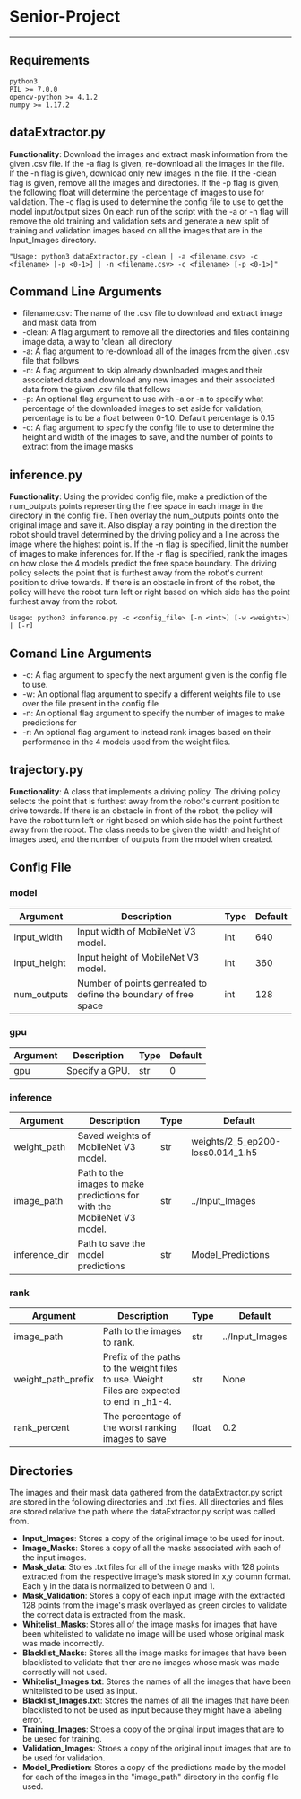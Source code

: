 # Senior-Project
***
## Requirements
```
python3
PIL >= 7.0.0
opencv-python >= 4.1.2
numpy >= 1.17.2
```

## dataExtractor.py
**Functionality**: Download the images and extract mask information from the given .csv file. If the -a flag is given, re-download all the images in the file. If the -n flag is given, download only new images in the file. If the -clean flag is given, remove all the images and directories. If the -p flag is given, the following float will determine the percentage of images to use for validation. The -c flag is used to determine the config file to use to get the model input/output sizes On each run of the script with the -a or -n flag will remove the old training and validation sets and generate a new split of training and validation images based on all the images that are in the Input_Images directory.
```
"Usage: python3 dataExtractor.py -clean | -a <filename.csv> -c <filename> [-p <0-1>] | -n <filename.csv> -c <filename> [-p <0-1>]"
``` 

## Command Line Arguments
* filename.csv: The name of the .csv file to download and extract image and mask data from
* -clean: A flag argument to remove all the directories and files containing image data, a way to 'clean' all directory
* -a: A flag argument to re-download all of the images from the given .csv file that follows
* -n: A flag argument to skip already downloaded images and their associated data and download any new images and their associated data from the given .csv file that follows
* -p: An optional flag argument to use with -a or -n to specify what percentage of the downloaded images to set aside for validation, percentage is to be a float between 0-1.0. Default percentage is 0.15
* -c: A flag argument to specify the config file to use to determine the height and width of the images to save, and the number of points to extract from the image masks

## inference.py
**Functionality**: Using the provided config file, make a prediction of the num_outputs points representing the free space in each image in the directory in the config file. Then overlay the num_outputs points onto the original image and save it. Also display a ray pointing in the direction the robot should travel determined by the driving policy and a line across the image where the highest point is. If the -n flag is specified, limit the number of images to make inferences for. If the -r flag is specified, rank the images on how close the 4 models predict the free space boundary.
The driving policy selects the point that is furthest away from the robot's current position to drive towards. If there is an obstacle in front of the robot, the policy will have the robot turn left or right based on which side has the point furthest away from the robot.
```
Usage: python3 inference.py -c <config_file> [-n <int>] [-w <weights>] | [-r]
```

## Comand Line Arguments
* -c: A flag argument to specify the next argument given is the config file to use.
* -w: An optional flag argument to specify a different weights file to use over the file present in the config file
* -n: An optional flag argument to specify the number of images to make predictions for
* -r: An optional flag argument to instead rank images based on their performance in the 4 models used from the weight files.

## trajectory.py
**Functionality**: A class that implements a driving policy. The driving policy selects the point that is furthest away from the robot's current position to drive towards. If there is an obstacle in front of the robot, the policy will have the robot turn left or right based on which side has the point furthest away from the robot. The class needs to be given the width and height of images used, and the number of outputs from the model when created.

## Config File

### **model**
Argument|Description|Type|Default
---|---|---|---
input_width|Input width of MobileNet V3 model.|int|640
input_height|Input height of MobileNet V3 model.|int|360
num_outputs|Number of points genreated to define the boundary of free space|int|128

### **gpu**
Argument|Description|Type|Default
---|---|---|---
gpu|Specify a GPU.|str|0

### **inference**
Argument|Description|Type|Default
---|---|---|---
weight_path|Saved weights of MobileNet V3 model.|str|weights/2_5_ep200-loss0.014_1.h5
image_path|Path to the images to make predictions for with the MobileNet V3 model.|str|../Input_Images
inference_dir|Path to save the model predictions|str|Model_Predictions

### **rank**
Argument|Description|Type|Default
---|---|---|---
image_path|Path to the images to rank.|str|../Input_Images
weight_path_prefix|Prefix of the paths to the weight files to use. Weight Files are expected to end in _h1-4.|str|None
rank_percent|The percentage of the worst ranking images to save|float|0.2

## Directories
The images and their mask data gathered from the dataExtractor.py script are stored in the following directories and .txt files. All directories and files are stored relative the path where the dataExtractor.py script was called from.
* **Input_Images**: Stores a copy of the original image to be used for input.
* **Image_Masks**: Stores a copy of all the masks associated with each of the input images.
* **Mask_data**: Stores .txt files for all of the image masks with 128 points extracted from the respective image's mask stored in x,y column format. Each y in the data is normalized to between 0 and 1.
* **Mask_Validation**: Stores a copy of each input image with the extracted 128 points from the image's mask overlayed as green circles to validate the correct data is extracted from the mask.
* **Whitelist_Masks**: Stores all of the image masks for images that have been whitelisted to validate no image will be used whose original mask was made incorrectly.
* **Blacklist_Masks**: Stores all the image masks for images that have been blacklisted to validate that ther are no images whose mask was made correctly will not used.
* **Whitelist_Images.txt**: Stores the names of all the images that have been whitelisted to be used as input.
* **Blacklist_Images.txt**: Stores the names of all the images that have been blacklisted to not be used as input because they might have a labeling error.
* **Training_Images**: Stroes a copy of the original input images that are to be uesed for training.
* **Validation_Images**: Stroes a copy of the original input images that are to be used for validation.
* **Model_Prediction**: Stores a copy of the predictions made by the model for each of the images in the "image_path" directory in the config file used.
